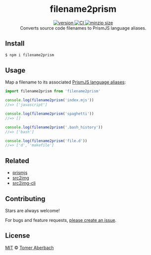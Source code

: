 <h1 align="center">
  filename2prism
</h1>

<div align="center">
  <a href="https://npmjs.org/package/filename2prism">
    <img src="https://badgen.now.sh/npm/v/filename2prism" alt="version" />
  </a>
  <a href="https://github.com/TomerAberbach/filename2prism/actions">
    <img src="https://github.com/TomerAberbach/filename2prism/workflows/CI/badge.svg" alt="CI" />
  </a>
  <a href="https://bundlephobia.com/result?p=filename2prism">
    <img src="https://badgen.net/bundlephobia/minzip/filename2prism" alt="minzip size" />
  </a>
</div>

<div align="center">
  Converts source code filenames to PrismJS language aliases.
</div>

## Install

```sh
$ npm i filename2prism
```

## Usage

Map a filename to its associated
[PrismJS language aliases](https://prismjs.com/#supported-languages):

```js
import filename2prism from 'filename2prism'

console.log(filename2prism('index.mjs'))
//=> ['javascript']

console.log(filename2prism('spaghetti'))
//=> []

console.log(filename2prism('.bash_history'))
//=> ['bash']

console.log(filename2prism('file.d'))
//=> ['d', 'makefile']
```

## Related

- [prismjs](https://www.npmjs.com/package/prismjs)
- [src2img](https://www.npmjs.com/package/src2img)
- [src2img-cli](https://www.npmjs.com/package/src2img-cli)

## Contributing

Stars are always welcome!

For bugs and feature requests,
[please create an issue](https://github.com/TomerAberbach/filename2prism/issues/new).

## License

[MIT](https://github.com/TomerAberbach/filename2prism/blob/main/license) ©
[Tomer Aberbach](https://github.com/TomerAberbach)
